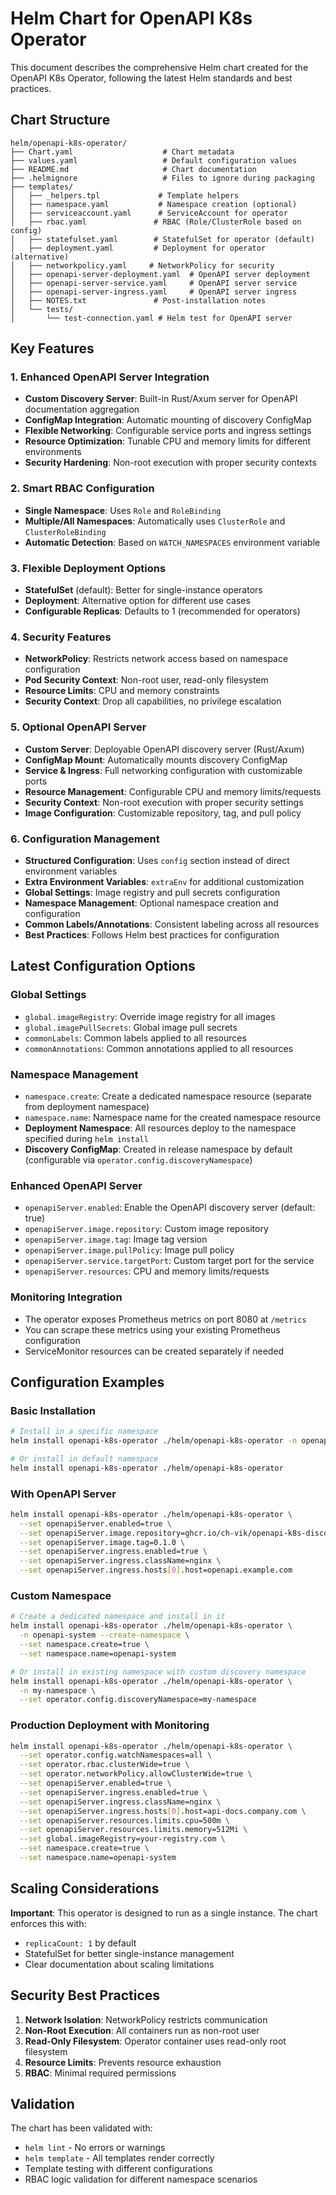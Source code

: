 # Helm Chart for OpenAPI K8s Operator

This document describes the comprehensive Helm chart created for the OpenAPI K8s Operator, following the latest Helm standards and best practices.

## Chart Structure

```
helm/openapi-k8s-operator/
├── Chart.yaml                    # Chart metadata
├── values.yaml                   # Default configuration values
├── README.md                     # Chart documentation
├── .helmignore                   # Files to ignore during packaging
├── templates/
│   ├── _helpers.tpl             # Template helpers
│   ├── namespace.yaml           # Namespace creation (optional)
│   ├── serviceaccount.yaml      # ServiceAccount for operator
│   ├── rbac.yaml               # RBAC (Role/ClusterRole based on config)
│   ├── statefulset.yaml        # StatefulSet for operator (default)
│   ├── deployment.yaml         # Deployment for operator (alternative)
│   ├── networkpolicy.yaml     # NetworkPolicy for security
│   ├── openapi-server-deployment.yaml  # OpenAPI server deployment
│   ├── openapi-server-service.yaml     # OpenAPI server service
│   ├── openapi-server-ingress.yaml     # OpenAPI server ingress
│   ├── NOTES.txt               # Post-installation notes
│   └── tests/
│       └── test-connection.yaml # Helm test for OpenAPI server
```

## Key Features

### 1. Enhanced OpenAPI Server Integration

- **Custom Discovery Server**: Built-in Rust/Axum server for OpenAPI documentation aggregation
- **ConfigMap Integration**: Automatic mounting of discovery ConfigMap
- **Flexible Networking**: Configurable service ports and ingress settings
- **Resource Optimization**: Tunable CPU and memory limits for different environments
- **Security Hardening**: Non-root execution with proper security contexts

### 2. Smart RBAC Configuration

- **Single Namespace**: Uses `Role` and `RoleBinding`
- **Multiple/All Namespaces**: Automatically uses `ClusterRole` and `ClusterRoleBinding`
- **Automatic Detection**: Based on `WATCH_NAMESPACES` environment variable

### 3. Flexible Deployment Options

- **StatefulSet** (default): Better for single-instance operators
- **Deployment**: Alternative option for different use cases
- **Configurable Replicas**: Defaults to 1 (recommended for operators)

### 4. Security Features

- **NetworkPolicy**: Restricts network access based on namespace configuration
- **Pod Security Context**: Non-root user, read-only filesystem
- **Resource Limits**: CPU and memory constraints
- **Security Context**: Drop all capabilities, no privilege escalation

### 5. Optional OpenAPI Server

- **Custom Server**: Deployable OpenAPI discovery server (Rust/Axum)
- **ConfigMap Mount**: Automatically mounts discovery ConfigMap
- **Service & Ingress**: Full networking configuration with customizable ports
- **Resource Management**: Configurable CPU and memory limits/requests
- **Security Context**: Non-root execution with proper security settings
- **Image Configuration**: Customizable repository, tag, and pull policy

### 6. Configuration Management

- **Structured Configuration**: Uses `config` section instead of direct environment variables
- **Extra Environment Variables**: `extraEnv` for additional customization
- **Global Settings**: Image registry and pull secrets configuration
- **Namespace Management**: Optional namespace creation and configuration
- **Common Labels/Annotations**: Consistent labeling across all resources
- **Best Practices**: Follows Helm best practices for configuration

## Latest Configuration Options

### Global Settings
- `global.imageRegistry`: Override image registry for all images
- `global.imagePullSecrets`: Global image pull secrets
- `commonLabels`: Common labels applied to all resources
- `commonAnnotations`: Common annotations applied to all resources

### Namespace Management
- `namespace.create`: Create a dedicated namespace resource (separate from deployment namespace)
- `namespace.name`: Namespace name for the created namespace resource
- **Deployment Namespace**: All resources deploy to the namespace specified during `helm install`
- **Discovery ConfigMap**: Created in release namespace by default (configurable via `operator.config.discoveryNamespace`)

### Enhanced OpenAPI Server
- `openapiServer.enabled`: Enable the OpenAPI discovery server (default: true)
- `openapiServer.image.repository`: Custom image repository
- `openapiServer.image.tag`: Image tag version
- `openapiServer.image.pullPolicy`: Image pull policy
- `openapiServer.service.targetPort`: Custom target port for the service
- `openapiServer.resources`: CPU and memory limits/requests

### Monitoring Integration
- The operator exposes Prometheus metrics on port 8080 at `/metrics`
- You can scrape these metrics using your existing Prometheus configuration
- ServiceMonitor resources can be created separately if needed

## Configuration Examples

### Basic Installation

```bash
# Install in a specific namespace
helm install openapi-k8s-operator ./helm/openapi-k8s-operator -n openapi-system --create-namespace

# Or install in default namespace
helm install openapi-k8s-operator ./helm/openapi-k8s-operator
```

### With OpenAPI Server

```bash
helm install openapi-k8s-operator ./helm/openapi-k8s-operator \
  --set openapiServer.enabled=true \
  --set openapiServer.image.repository=ghcr.io/ch-vik/openapi-k8s-discovery-server \
  --set openapiServer.image.tag=0.1.0 \
  --set openapiServer.ingress.enabled=true \
  --set openapiServer.ingress.className=nginx \
  --set openapiServer.ingress.hosts[0].host=openapi.example.com
```

### Custom Namespace

```bash
# Create a dedicated namespace and install in it
helm install openapi-k8s-operator ./helm/openapi-k8s-operator \
  -n openapi-system --create-namespace \
  --set namespace.create=true \
  --set namespace.name=openapi-system

# Or install in existing namespace with custom discovery namespace
helm install openapi-k8s-operator ./helm/openapi-k8s-operator \
  -n my-namespace \
  --set operator.config.discoveryNamespace=my-namespace
```

### Production Deployment with Monitoring

```bash
helm install openapi-k8s-operator ./helm/openapi-k8s-operator \
  --set operator.config.watchNamespaces=all \
  --set operator.rbac.clusterWide=true \
  --set operator.networkPolicy.allowClusterWide=true \
  --set openapiServer.enabled=true \
  --set openapiServer.ingress.enabled=true \
  --set openapiServer.ingress.className=nginx \
  --set openapiServer.ingress.hosts[0].host=api-docs.company.com \
  --set openapiServer.resources.limits.cpu=500m \
  --set openapiServer.resources.limits.memory=512Mi \
  --set global.imageRegistry=your-registry.com \
  --set namespace.create=true \
  --set namespace.name=openapi-system
```

## Scaling Considerations

**Important**: This operator is designed to run as a single instance. The chart enforces this with:

- `replicaCount: 1` by default
- StatefulSet for better single-instance management
- Clear documentation about scaling limitations

## Security Best Practices

1. **Network Isolation**: NetworkPolicy restricts communication
2. **Non-Root Execution**: All containers run as non-root user
3. **Read-Only Filesystem**: Operator container uses read-only root filesystem
4. **Resource Limits**: Prevents resource exhaustion
5. **RBAC**: Minimal required permissions

## Validation

The chart has been validated with:

- `helm lint` - No errors or warnings
- `helm template` - All templates render correctly
- Template testing with different configurations
- RBAC logic validation for different namespace scenarios
